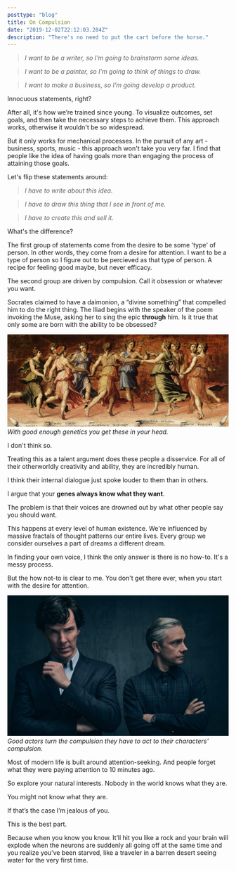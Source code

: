 ```yaml
---
posttype: "blog"
title: On Compulsion
date: "2019-12-02T22:12:03.284Z"
description: "There's no need to put the cart before the horse."
---
```


> *I want to be a writer, so I’m going to brainstorm some ideas.*

> *I want to be a painter, so I’m going to think of things to draw.*

> *I want to make a business, so I’m going develop a product.*

Innocuous statements, right? 

After all, it's how we’re trained since young. To visualize outcomes, set goals, and then take the necessary steps to achieve them. This approach works, otherwise it wouldn't be so widespread.

But it only works for mechanical processes. In the pursuit of any art - business, sports, music - this approach won't take you very far. I find that people like the idea of having goals more than engaging  the process of attaining those goals.

Let's flip these statements around:

> *I have to write about this idea.*

> *I have to draw this thing that I see in front of me.*

> *I have to create this and sell it.*

What's the difference?

The first group of statements come from the desire to be some 'type' of person. In other words, they come from a desire for attention. I want to be a type of person so I figure out to be percieved as that type of person. A recipe for feeling good maybe, but never efficacy.

The second group are driven by compulsion. Call it obsession or whatever you want. 

Socrates claimed to have a daimonion, a “divine something” that compelled him to do the right thing. The Iliad begins with the speaker of the poem invoking the Muse, asking her to sing the epic **through** him. Is it true that only some are born with the ability to be obsessed? 

![Muses](./muses.jpeg)
*With good enough genetics you get these in your head.*

I don't think so.

Treating this as a talent argument does these people a disservice. For all of their otherworldly creativity and ability, they are incredibly human. 

I think their internal dialogue just spoke louder to them than in others.

I argue that your **genes always know what they want**. 

The problem is that their voices are drowned out by what other people say you should want. 

This happens at every level of human existence. We're influenced by massive fractals of thought patterns our entire lives. Every group we consider ourselves a part of dreams a different dream. 

In finding your own voice, I think the only answer is there is no how-to. It's a messy process.

But the how not-to is clear to me. You don't get there ever, when you start with the desire for attention.

![Sherlock Holmes and Watson](./sherlock.png)
*Good actors turn the compulsion they have to act to their characters' compulsion.*

Most of modern life is built around attention-seeking. And people forget what they were paying attention to 10 minutes ago.

So explore your natural interests. Nobody in the world knows what they are.

You might not know what they are. 

If that’s the case I’m jealous of you. 

This is the best part.

Because when you know you know. It’ll hit you like a rock and your brain will explode when the neurons are suddenly all going off at the same time and you realize you’ve been starved, like a traveler in a barren desert seeing water for the very first time.


